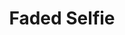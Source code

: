 ---
title: "Faded Selfie"
layout: picture
picture: "/assets/posts/2018/2018-02-19-faded-selfie/20180220_042557907_iOS.jpg"
tags:
  - Selfie
---